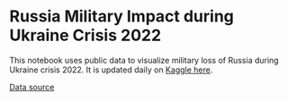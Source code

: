 # Russia Military Impact during Ukraine Crisis 2022

This notebook uses public data to visualize military loss of Russia during Ukraine crisis 2022. It is updated daily on [Kaggle here](https://www.kaggle.com/code/masudrahman19/visualizing-russian-defense-loss-in-ukraine-2022).


[Data source](https://www.kaggle.com/code/masudrahman19/visualizing-russian-defense-loss-in-ukraine-2022/data)
